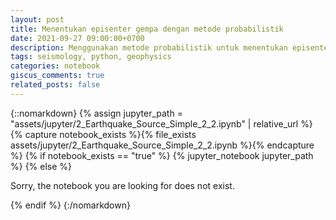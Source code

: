 ```yaml
---
layout: post
title: Menentukan episenter gempa dengan metode probabilistik
date: 2021-09-27 09:00:00+0700
description: Menggunakan metode probabilistik untuk menentukan episenter gempa bumi, dilakukan dengan Python
tags: seismology, python, geophysics
categories: notebook
giscus_comments: true
related_posts: false
---
```


{::nomarkdown}
{% assign jupyter_path = "assets/jupyter/2_Earthquake_Source_Simple_2_2.ipynb" | relative_url %}
{% capture notebook_exists %}{% file_exists assets/jupyter/2_Earthquake_Source_Simple_2_2.ipynb %}{% endcapture %}
{% if notebook_exists == "true" %}
    {% jupyter_notebook jupyter_path %}
{% else %}
    <p>Sorry, the notebook you are looking for does not exist.</p>
{% endif %}
{:/nomarkdown}

